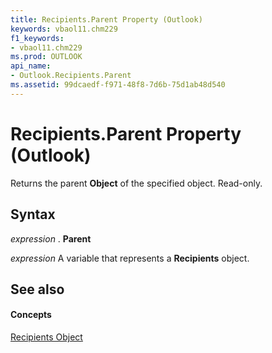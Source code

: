 ```yaml
---
title: Recipients.Parent Property (Outlook)
keywords: vbaol11.chm229
f1_keywords:
- vbaol11.chm229
ms.prod: OUTLOOK
api_name:
- Outlook.Recipients.Parent
ms.assetid: 99dcaedf-f971-48f8-7d6b-75d1ab48d540
---
```



# Recipients.Parent Property (Outlook)

Returns the parent  **Object** of the specified object. Read-only.


## Syntax

 _expression_ . **Parent**

 _expression_ A variable that represents a **Recipients** object.


## See also


#### Concepts


[Recipients Object](recipients-object-outlook.md)

